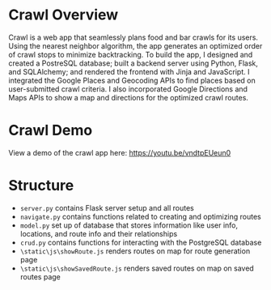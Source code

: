 # Crawl Overview
Crawl is a web app that seamlessly plans food and bar crawls for its users. Using the nearest neighbor algorithm, the app generates an optimized order of crawl stops to minimize backtracking. To build the app, I designed and created a PostreSQL database; built a backend server using Python, Flask, and SQLAlchemy; and rendered the frontend with Jinja and JavaScript. I integrated the Google Places and Geocoding APIs to find places based on user-submitted crawl criteria. I also incorporated Google Directions and Maps APIs to show a map and directions for the optimized crawl routes.


# Crawl Demo
View a demo of the crawl app here: https://youtu.be/vndtpEUeun0


# Structure
- `server.py` contains Flask server setup and all routes
- `navigate.py` contains functions related to creating and optimizing routes
- `model.py` set up of database that stores information like user info, locations, and route info and their relationships
- `crud.py` contains functions for interacting with the PostgreSQL database
- `\static\js\showRoute.js` renders routes on map for route generation page
- `\static\js\showSavedRoute.js` renders saved routes on map on saved routes page
